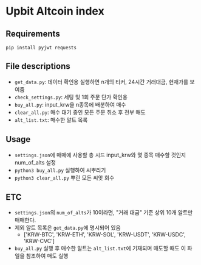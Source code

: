 # Upbit Altcoin index
## Requirements
`pip install pyjwt requests`

## File descriptions
- `get_data.py`: 데이터 확인용 실행하면 n개의 티커, 24시간 거래대금, 현재가를 보여줌
- `check_settings.py`: 세팅 및 1회 주문 단가 확인용
- `buy_all.py`: input_krw을 n종목에 배분하여 매수
- `clear_all.py`: 매수 대기 중인 모든 주문 취소 후 전부 매도
- `alt_list.txt`: 매수한 알트 목록

## Usage
- `settings.json`에 매매에 사용할 총 시드 input_krw와 몇 종목 매수할 것인지 num_of_alts 설정
- `python3 buy_all.py` 실행하여 씨뿌리기
- `python3 clear_all.py` 뿌린 모든 씨앗 회수

## ETC
- `settings.json`의 `num_of_alts`가 10이라면, "거래 대금" 기준 상위 10개 알트만 매매한다.
- 제외 알트 목록은 `get_data.py`에 명시되어 있음
    - ['KRW-BTC', 'KRW-ETH', 'KRW-SOL', 'KRW-USDT', 'KRW-USDC', 'KRW-CVC']
- `buy_all.py` 실행 후 매수한 알트는 `alt_list.txt`에 기재되며 매도할 때도 이 파일을 참조하여 매도 실행